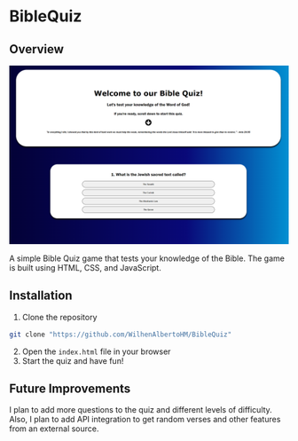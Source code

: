 # BibleQuiz

## Overview

![alt text](imgs/website-img.png)

A simple Bible Quiz game that tests your knowledge of the Bible. The game is built using HTML, CSS, and JavaScript.

## Installation
1. Clone the repository
```bash
git clone "https://github.com/WilhenAlbertoHM/BibleQuiz"
```

2. Open the `index.html` file in your browser
3. Start the quiz and have fun!

## Future Improvements
I plan to add more questions to the quiz and different levels of difficulty. Also, I plan to add API integration to get random verses and other features from an external source.